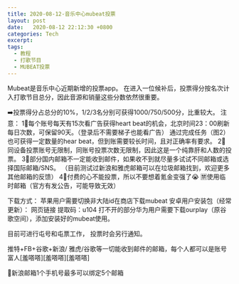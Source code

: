 ```yaml
---
title: 2020-08-12-音乐中心mubeat投票
layout: post
date:   2020-08-12 22:12:30 +0800
categories: Tech
excerpt: 
tags:
  - 教程
  - 打歌节目
  - MUBEAT投票
---
```


Mubeat是音乐中心近期新增的投票app。
在进入一位候补后，投票得分按名次计入打歌节目总分，因此音源和销量这些分数依然很重要。

➡️投票得分占总分的10%，1/2/3名分别可获得1000/750/500分，比重较大。
注意：
1⃣每个账号每天有15次看广告获得heart beat的机会，北京时间23：00刷新每日次数，可保留90天。（登录后不需要梯子也能看广告）
通过完成任务（图2）也可获得一定数量的hear beat，但到账需要较长时间，且对正确率有要求。
2⃣同设备投票账号无限制，同账号投票次数无限制，因此这是一个纯靠肝和人数的投票。
3⃣部分国内邮箱不一定能收到邮件，如果收不到就尽量多试试不同邮箱或选择国际邮箱/SNS。
（目前测试过新浪和雅虎邮箱可以在垃圾邮箱找到，欢迎更多其他邮箱的反馈）
4⃣付费的心不能投票，所以不要想着氪金变强了😭
🈲使用临时邮箱（官方有发公告，可能导致无效）

下载方式：
苹果用户需要切换非大陆id在商店下载mubeat
安卓用户安装包（经常更新）：
网页链接 提取码：u104 
打不开的部分华为用户需要下载ourplay（原谷歌空间），添加安装好的mubeat使用。

目前可进行屯号和屯票工作， 投票时会另行通知。

推特+FB+谷歌+新浪/ 雅虎/谷歌等一切能收到邮件的邮箱，每个人都可以是账号富人[羞嗒嗒][羞嗒嗒][羞嗒嗒] 

🌟新浪邮箱1个手机号最多可以绑定5个邮箱